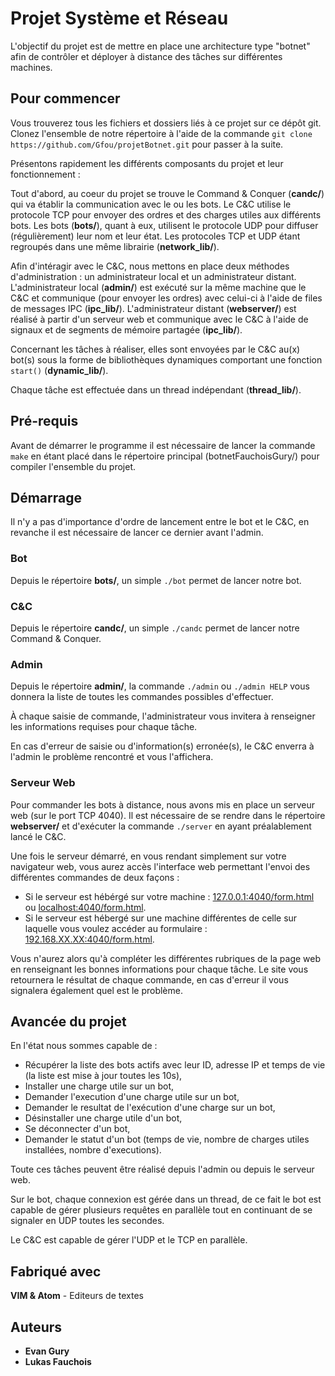 # Projet Système et Réseau

L'objectif du projet est de mettre en place une architecture type "botnet" afin de contrôler et déployer à distance des tâches sur différentes machines.  

## Pour commencer

Vous trouverez tous les fichiers et dossiers liés à ce projet sur ce dépôt git. Clonez l'ensemble de notre répertoire à l'aide de la commande ``git clone https://github.com/Gfou/projetBotnet.git`` pour passer à la suite.

Présentons rapidement les différents composants du projet et leur fonctionnement :

Tout d'abord, au coeur du projet se trouve le Command & Conquer (**candc/**) qui va établir la communication avec le ou les bots. Le C&C utilise le protocole TCP pour envoyer des ordres et des charges utiles aux différents bots. Les bots (**bots/**), quant à eux, utilisent le protocole UDP pour diffuser (régulièrement) leur nom et leur état. Les protocoles TCP et UDP étant regroupés dans une même librairie (**network_lib/**).

Afin d'intéragir avec le C&C, nous mettons en place deux méthodes d'administration : un administrateur local et un administrateur distant. L'administrateur local (**admin/**) est exécuté sur la même machine que le C&C et communique (pour envoyer les ordres) avec celui-ci à l'aide de files de messages IPC (**ipc_lib/**). L'administrateur distant (**webserver/**) est réalisé à partir d'un serveur web et communique avec le C&C à l'aide de signaux et de segments de mémoire partagée (**ipc_lib/**).

Concernant les tâches à réaliser, elles sont envoyées par le C&C au(x) bot(s) sous la forme de bibliothèques dynamiques comportant une fonction ``start()`` (**dynamic_lib/**).

Chaque tâche est effectuée dans un thread indépendant (**thread_lib/**).

## Pré-requis

Avant de démarrer le programme il est nécessaire de lancer la commande ``make`` en étant placé dans le répertoire principal (botnetFauchoisGury/) pour compiler l'ensemble du projet.

## Démarrage

Il n'y a pas d'importance d'ordre de lancement entre le bot et le C&C, en revanche il est nécessaire de lancer ce dernier avant l'admin.

### Bot

Depuis le répertoire **bots/**, un simple ``./bot`` permet de lancer notre bot.

### C&C

Depuis le répertoire **candc/**, un simple ``./candc`` permet de lancer notre Command & Conquer.

### Admin

Depuis le répertoire **admin/**, la commande ``./admin`` ou ``./admin HELP`` vous donnera la liste de toutes les commandes possibles d'effectuer.

À chaque saisie de commande, l'administrateur vous invitera à renseigner les informations requises pour chaque tâche.

En cas d'erreur de saisie ou d'information(s) erronée(s), le C&C enverra à l'admin le problème rencontré et vous l'affichera.

### Serveur Web

Pour commander les bots à distance, nous avons mis en place un serveur web (sur le port TCP 4040). Il est nécessaire de se rendre dans le répertoire **webserver/** et d'exécuter la commande ``./server`` en ayant préalablement lancé le C&C.

Une fois le serveur démarré, en vous rendant simplement sur votre navigateur web, vous aurez accès l'interface web permettant l'envoi des différentes commandes de deux façons :
* Si le serveur est hébérgé sur votre machine : [127.0.0.1:4040/form.html](https://127.0.0.1:4040/form.html) ou  [localhost:4040/form.html](https://localhost:4040/form.html).
* Si le serveur est hébergé sur une machine différentes de celle sur laquelle vous voulez accéder au formulaire : [192.168.XX.XX:4040/form.html](https://192.168.XX.XX:4040/form.html).

Vous n'aurez alors qu'à compléter les différentes rubriques de la page web en renseignant les bonnes informations pour chaque tâche. Le site vous retournera le résultat de chaque commande, en cas d'erreur il vous signalera également quel est le problème.

## Avancée du projet

En l'état nous sommes capable de :
- Récupérer la liste des bots actifs avec leur ID, adresse IP et temps de vie (la liste est mise à jour toutes les 10s),
- Installer une charge utile sur un bot,
- Demander l'execution d'une charge utile sur un bot,
- Demander le resultat de l'exécution d'une charge sur un bot,
- Désinstaller une charge utile d'un bot,
- Se déconnecter d'un bot,
- Demander le statut d'un bot (temps de vie, nombre de charges utiles installées, nombre d'executions).

Toute ces tâches peuvent être réalisé depuis l'admin ou depuis le serveur web.

Sur le bot, chaque connexion est gérée dans un thread, de ce fait le bot est capable de gérer plusieurs requêtes en parallèle tout en continuant de se signaler en UDP toutes les secondes.

Le C&C est capable de gérer l'UDP et le TCP en parallèle.

## Fabriqué avec

**VIM & Atom** - Editeurs de textes

## Auteurs

* **Evan Gury**
* **Lukas Fauchois**
